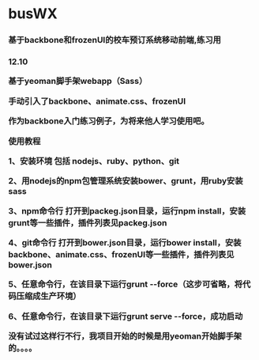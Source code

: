 # busWX
<h3>基于backbone和frozenUI的校车预订系统移动前端,练习用<h3>

<p>12.10</p>
<p>基于yeoman脚手架webapp（Sass）</p>
<p>手动引入了backbone、animate.css、frozenUI</p>
<p>作为backbone入门练习例子，为将来他人学习使用吧。</p>

<p>使用教程</p>
<p>1、安装环境 包括 nodejs、ruby、python、git</p>
<p>2、用nodejs的npm包管理系统安装bower、grunt，用ruby安装sass</p>
<p>3、npm命令行 打开到packeg.json目录，运行npm install，安装grunt等一些插件，插件列表见packeg.json</p>
<p>4、git命令行 打开到bower.json目录，运行bower install，安装backbone、animate.css、frozenUI等一些插件，插件列表见bower.json</p>
<p>5、任意命令行，在该目录下运行grunt --force（这步可省略，将代码压缩成生产环境）</p>
<p>6、任意命令行，在该目录下运行grunt serve --force，成功启动</p>
<p>没有试过这样行不行，我项目开始的时候是用yeoman开始脚手架的。。。。</p>
